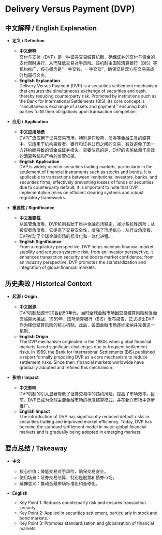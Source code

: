 # Delivery Versus Payment (DVP)

## 中文解释 / English Explanation

* **定义 / Definition**  
  - **中文解释**  
    交付与支付（DVP）是一种证券交易结算机制，确保证券的交付与资金的支付同时进行，从而降低交易对手风险。该机制由国际清算银行（BIS）等机构推广，核心概念是“一手交钱，一手交货”，确保交易双方在交易完成时均履行义务。  
  - **English Explanation**  
    Delivery Versus Payment (DVP) is a securities settlement mechanism that ensures the simultaneous exchange of securities and cash, thereby reducing counterparty risk. Promoted by institutions such as the Bank for International Settlements (BIS), its core concept is "simultaneous exchange of assets and payment," ensuring both parties fulfill their obligations upon transaction completion.

* **应用 / Application**  
  - **中文应用场景**  
    DVP广泛应用于证券交易市场，特别是在股票、债券等金融工具的结算中。它适用于机构投资者、银行和证券公司之间的交易，有效避免了因一方违约而导致的资金或证券损失。需要注意的是，DVP的实施依赖于高效的清算系统和严格的监管框架。  
  - **English Application**  
    DVP is widely used in securities trading markets, particularly in the settlement of financial instruments such as stocks and bonds. It is applicable to transactions between institutional investors, banks, and securities firms, effectively preventing losses of funds or securities due to counterparty default. It is important to note that DVP implementation relies on efficient clearing systems and robust regulatory frameworks.

* **重要性 / Significance**  
  - **中文重要性**  
    从监管角度看，DVP机制有助于维护金融市场稳定，减少系统性风险；从投资者角度看，它提高了交易安全性，增强了市场信心；从行业角度看，DVP推动了全球金融市场的标准化和一体化进程。  
  - **English Significance**  
    From a regulatory perspective, DVP helps maintain financial market stability and reduces systemic risk; from an investor perspective, it enhances transaction security and boosts market confidence; from an industry perspective, DVP promotes the standardization and integration of global financial markets.

## 历史典故 / Historical Context

* **起源 / Origin**  
  - **中文起源**  
    DVP机制起源于20世纪80年代，当时全球金融市场因交易结算风险频发而面临巨大挑战。1989年，国际清算银行（BIS）发布报告，正式提出DVP作为降低结算风险的核心机制。此后，各国金融市场逐步采纳并完善这一机制。  
  - **English Origin**  
    The DVP mechanism originated in the 1980s when global financial markets faced significant challenges due to frequent settlement risks. In 1989, the Bank for International Settlements (BIS) published a report formally proposing DVP as a core mechanism to reduce settlement risks. Since then, financial markets worldwide have gradually adopted and refined this mechanism.

* **影响 / Impact**  
  - **中文影响**  
    DVP机制的引入显著降低了证券交易中的违约风险，提高了市场效率。目前，DVP已成为全球主要金融市场的标准结算模式，并在新兴市场中逐步推广。  
  - **English Impact**  
    The introduction of DVP has significantly reduced default risks in securities trading and improved market efficiency. Today, DVP has become the standard settlement model in major global financial markets and is gradually being adopted in emerging markets.

## 要点总结 / Takeaway

* **中文**  
  - 核心价值：降低交易对手风险，确保交易安全。  
  - 使用场景：证券交易结算，特别是股票和债券市场。  
  - 延伸意义：推动金融市场标准化和全球化。  

* **English**  
  - Key Point 1: Reduces counterparty risk and ensures transaction security.  
  - Key Point 2: Applied in securities settlement, particularly in stock and bond markets.  
  - Key Point 3: Promotes standardization and globalization of financial markets.